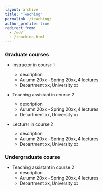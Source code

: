 ```yaml
---
layout: archive
title: "Teaching"
permalink: /teaching/
author_profile: true
redirect_from: 
  - /md/
  - /teaching.html
---
```


<!-- If you have many teaching posts in /_teaching/, used layout class defined in /_includes/archive-single.html

{% for post in site.teaching reversed %}
  {% include archive-single.html %}
{% endfor %} -->


### Graduate courses
* Instructor in course 1
  * description
  * Autumn 20xx - Spring 20xx, 4 lectures
  * Department xx, University xx

* Teaching assistant in course 2
  * description
  * Autumn 20xx - Spring 20xx, 4 lectures
  * Department xx,  University xx

* Lecturer in course 2
  * description
  * Autumn 20xx - Spring 20xx, 4 lectures
  * Department xx,  University xx


### Undergraduate course
* Teaching assistant in course 2
  * description
  * Autumn 20xx - Spring 20xx, 4 lectures
  * Department xx,  University xx
